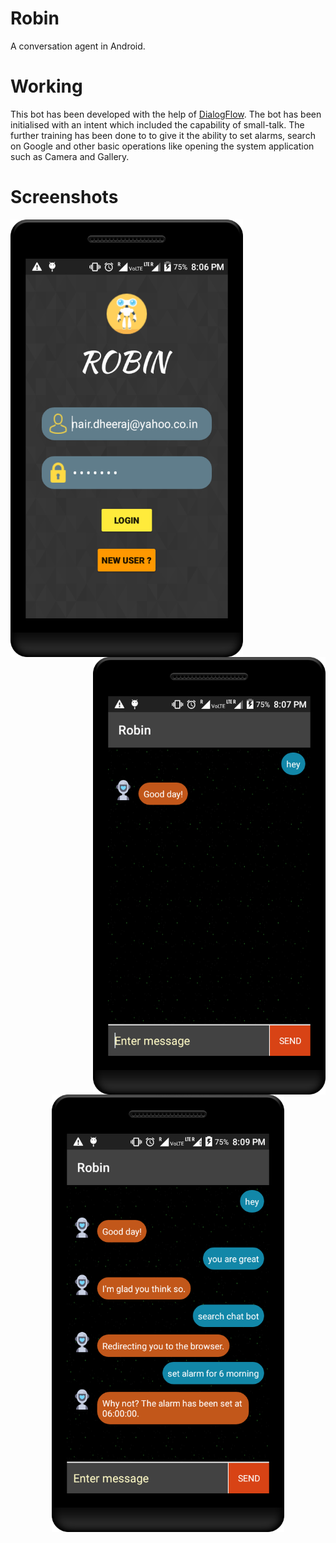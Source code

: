 # Robin
A conversation agent in Android.

# Working
This bot has been developed with the help of [DialogFlow](https://dialogflow.com). The bot has been initialised with an
intent which included the capability of small-talk. The further training has been done to to give it the ability to set
alarms, search on Google and other basic operations like opening the system application such as Camera and Gallery.

# Screenshots
<img align="left" height="700" src="https://github.com/Dheeraj1998/Robin/blob/master/screenshots/screenshot-1.png">

<img align="right" height="700" src="https://github.com/Dheeraj1998/Robin/blob/master/screenshots/screenshot-2.png">

<br>

<p align="center">
  <img height="700" src="https://github.com/Dheeraj1998/Robin/blob/master/screenshots/screenshot-3.png">
</p>
